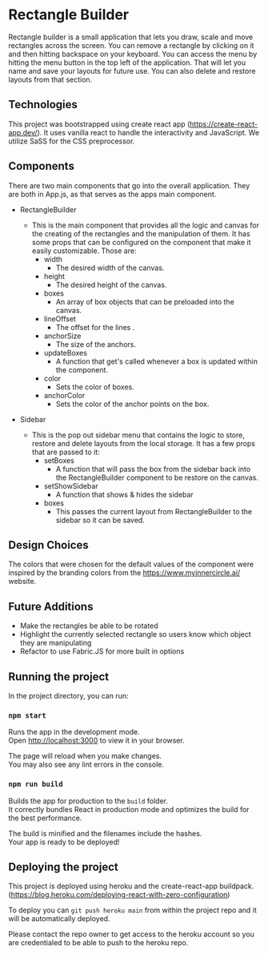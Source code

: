 # Rectangle Builder

Rectangle builder is a small application that lets you draw, scale and move rectangles across the screen. You can remove a rectangle by clicking on it and then hitting backspace on your keyboard. You can access the menu by hitting the menu button in the top left of the application. That will let you name and save your layouts for future use. You can also delete and restore layouts from that section. 


## Technologies
This project was bootstrapped using create react app (https://create-react-app.dev/). It uses vanilla react to handle the interactivity and JavaScript. We utilize SaSS for the CSS preprocessor.  

## Components
There are two main components that go into the overall application. They are both in App.js, as that serves as the apps main component.

- RectangleBuilder
    - This is the main component that provides all the logic and canvas for the creating of the rectangles and the manipulation of them. It has some props that can be configured on the component that make it easily customizable. Those are:
        - width
            - The desired width of the canvas.
        - height 
            - The desired height of the canvas.
        - boxes 
            - An array of box objects that can be preloaded into the canvas.
        - lineOffset
            - The offset for the lines .
        - anchorSize
            - The size of the anchors.
        - updateBoxes
            - A function that get's called whenever a box is updated within the component.
        - color 
            - Sets the color of boxes.
        - anchorColor
            - Sets the color of the anchor points on the box.


- Sidebar
    - This is the pop out sidebar menu that contains the logic to store, restore and delete layouts from the local storage. It has a few props that are passed to it:
        - setBoxes
            - A function that will pass the box from the sidebar back into the RectangleBuilder component to be restore on the canvas.
        - setShowSidebar
            - A function that shows & hides the sidebar
        - boxes
            - This passes the current layout from RectangleBuilder to the sidebar so it can be saved. 


## Design Choices
The colors that were chosen for the default values of the component were inspired by the branding colors from the https://www.myinnercircle.ai/ website. 


## Future Additions
- Make the rectangles be able to be rotated
- Highlight the currently selected rectangle so users know which object they are manipulating
- Refactor to use Fabric.JS for more built in options


## Running the project

In the project directory, you can run:

### `npm start`

Runs the app in the development mode.\
Open [http://localhost:3000](http://localhost:3000) to view it in your browser.

The page will reload when you make changes.\
You may also see any lint errors in the console.

### `npm run build`

Builds the app for production to the `build` folder.\
It correctly bundles React in production mode and optimizes the build for the best performance.

The build is minified and the filenames include the hashes.\
Your app is ready to be deployed!


## Deploying the project
This project is deployed using heroku and the create-react-app buildpack. (https://blog.heroku.com/deploying-react-with-zero-configuration)

To deploy you can `git push heroku main` from within the project repo and it will be automatically deployed.

Please contact the repo owner to get access to the heroku account so you are credentialed to be able to push to the heroku repo.


